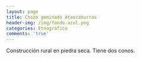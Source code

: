 ```yaml
---
layout: page
title: Chozo geminado Atascaburras
header-img: /img/fondo-azul.png
categories: Etnográfico
comments: 'true'
---
```



Construcción rural en piedra seca. Tiene dos conos.

<div class="photo-gallery">
<ul>
</ul>
</div>
